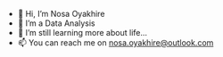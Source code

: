 - 👋 Hi, I’m Nosa Oyakhire
- 👀 I’m a Data Analysis
- 🌱 I’m still learning more about life...
- 📫 You can reach me on nosa.oyakhire@outlook.com

<!---
mailnosa60/mailnosa60 is a ✨ special ✨ repository because its `README.md` (this file) appears on your GitHub profile.
You can click the Preview link to take a look at your changes.
--->
